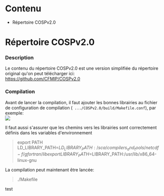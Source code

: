 # Contenu  
  - Répertoire COSPv2.0  

# Répertoire COSPv2.0  

### Description
Le contenu du répertoire COSPv2.0 est une version simplifiée du répertoire original qu'on peut télécharger ici:   
https://github.com/CFMIP/COSPv2.0   



### Compilation  

Avant de lancer la compilation, il faut ajouter les bonnes librairies au fichier de configuration de compilation (` .../COSPv2.0/build/Makefile.conf`), par exemple:  
![](images/makefiles.png)  

Il faut aussi s'assurer que les chemins vers les librairies sont correctement définis dans les variables d'environnement  
> export PATH LD_LIBRARY_PATH=$LD_LIBRARY_PATH:/sca/compilers_and_tools/netcdf-f/gfortran/lib  
> export LIBRARY_PATH=$LIBRARY_PATH:/usr/lib/x86_64-linux-gnu  

La compilation peut maintenant être lancée:  
> ./Makefile  

test
